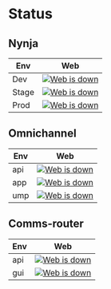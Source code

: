 # Status
## Nynja
| Env | Web |
| ------ | ------ |
| Dev | [![Web is down](https://web.staging.nynja.net/favicon.ico)](https://web.staging.nynja.net) |
| Stage | [![Web is down](https://web.dev-eu.nynja.net/favicon.ico)](https://web.dev-eu.nynja.net) |
| Prod | [![Web is down](https://web.nynja.net/favicon.ico)](https://web.nynja.net) |

## Omnichannel
| Env | Web |
| ------ | ------ |
| api | [![Web is down](https://nexmo-omni-channel.geeks-lab.net/cs/app/routers)](https://nexmo-omni-channel.geeks-lab.net/cs/api) |
| app | [![Web is down](https://nexmo-omni-channel.geeks-lab.net/cs/app/favicon-32x32.png)](https://nexmo-omni-channel.geeks-lab.net/cs/app) |
| ump | [![Web is down](http://nexmo-omni-channel.geeks-lab.net/cs/ump/favicon-32x32.png)](http://nexmo-omni-channel.geeks-lab.net/cs/ump) |

## Comms-router
| Env | Web |
| ------ | ------ |
| api | [![Web is down](https://api.comms-router.com/comms-router-web/api/routers)](https://api.comms-router.com/comms-router-web/api/routers) |
| gui | [![Web is down](https://api.comms-router.com/comms-router-gui/favicon.ico)](https://api.comms-router.com/comms-router-gui/) |
